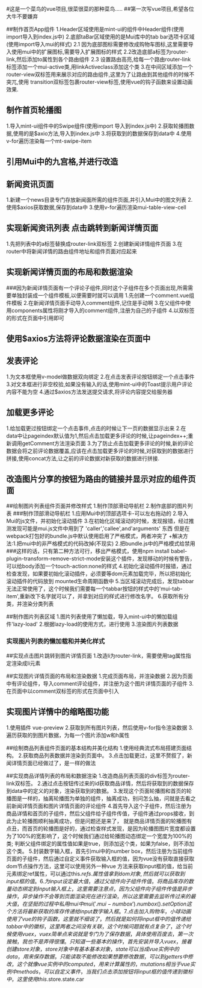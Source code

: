 #这是一个菜鸟的vue项目,很菜很菜的那种菜鸟.....
##第一次写vue项目,希望各位大牛不要嫌弃

##制作首页App组件
1.Header区域使用是mint-ui的组件中Header组件(使用import导入到index.js中)
2.底部taBar区域使用的是Mui库中的tab bar选项卡区域(使用import导入mui的样式)
    2.1 因为底部图标需要修改成购物车图标,这里需要导入使用mui中的扩展图标,需要导入扩展图标的样式
    2.2改造底部a标签为router-link,然后添加to属性到各个路由组件
    2.3 设置路由高亮,给每一个路由router-link标签添加一个mui-active类,用linkActiveclass添加这个类
3.在中间区域添加一个router-view双标签用来展示对应的路由组件,这里为了让路由到其他组件的时候不突兀,使用
  transition双标签包裹router-view标签,使用vue的钩子函数来设置动画效果.

## 制作首页轮播图
1.导入mint-ui组件中的Swipe组件(使用import 导入到index.js中)
2.获取轮播图数据,使用的是$axio方法,导入到index.js中
3.将获取到的数据保存到data中
4.使用v-for遍历渲染每一个mt-swipe-item

## 引用Mui中的九宫格,并进行改造
## 新闻资讯页面
1.新建一个news目录专门存放新闻面所需的组件页面,并引入Mui中的图文列表
2.使用$axios获取数据,保存到data中
3.使用v-for遍历渲染mui-table-view-cell

## 实现新闻资讯列表 点击跳转到新闻详情页面
1.先把列表中的a标签替换成router-link双标签
2.创建新闻详情组件页面
3.在router中将新闻详情的路由组件地址和组件页面对应起来

## 实现新闻详情页面的布局和数据渲染
###因为新闻详情页面有一个评论子组件,同时这个子组件在多个页面出现,所需需要单独封装成一个组件模板,以便需要时就可以调用
1.先创建一个comment.vue组件模板
2.在新闻详情页面手动导入comment组件,记住是手动啊
3.在父组件中使用components属性将刚才导入的comment组件,注册为自己的子组件
4.以双标签的形式在页面中引用即可

## 使用$axios方法将评论数据渲染在页面中

## 发表评论
1.为文本框使用v-model做数据双向绑定
2.在点击发表评论按钮绑定一个点击事件
3.对文本框进行非空校验,如果没有输入的话,使用mint-ui中的Toast提示用户评论内容不能为空
4.通过$axios方法发送提交请求,将评论内容提交给服务器

## 加载更多评论
1.给加载更过按钮绑定一个点击事件,点击的时候让下一页的数据显示出来
2.在data中让pageindex默认值为1,然后点击加载更多评论的时候,让pageindex++;重新调用getComment方法渲染页面
3.为了防止点击加载更多评论的时候,新的评论数据会将之前评论数据覆盖,应该在点击加载更多评论的时候,对获取到的数据进行拼接,使用concat方法,让之前的评论数据对新获取的数据进行拼接.

## 改造图片分享的按钮为路由的链接并显示对应的组件页面
##绘制图片列表组件页面并修改样式
1.制作顶部滑动导航栏
2.制作底部的图片列表
###制作顶部滑动导航栏
1.应用Mui中的顶部选项卡-可以左右拖动的
2.导入Mui的js文件，并初始化滚动插件
3.在初始化区域滚动的时候，发现报错，经过推测发现可能是mui.js文件中用到了 'caller','callee',and'arguments' 东西
但是在webpack打包好的bundle.js中默认使用启用了严格模式，两者冲突了
+解决方法:1.把mui中的非严格模式的代码改掉(不现实) 2.把bundle.js中的严格模式给禁用
###这样的话，只有第二种方法可行，移出严格模式，使用npm install babel-plugin-transform-remove-strict-mode安装这个插件，发现移动的时候有警告，
可以给body添加一个touch-action:none的样式
4.初始化滚动插件时报错，通过检查发现，如果要初始化滚动插件，必须要等dom元素加载完毕，所以把初始化滚动插件的代码放到
mounted生命周期函数中
5.当区域滚动完成后，发现tabbar无法正常使用了，这个时候我们需要每一个tabbar按钮的样式中的'mui-tab-item',重新改下名字就可以了，并拿到对应的样式进行修改名字。
6.获取所有分类，并渲染分类列表

##制作图片列表区域
1.图片列表使用了懒加载，导入mint-ui中的懒加载组件'lazy-load'
2.根据lazy-load的使用方式，进行使用
3.渲染图片列表数据

### 实现图片列表的懒加载和并美化样式

##实现点击图片跳转到图片详情页面
1.改造li为router-link，需要使用tag属性指定渲染成li元素

##实现图片详情页面的布局和渲染数据
1.完成页面布局，并渲染数据
2.因为页面中有评论组件，导入comment评论组件，并注册为这个图片详情页面的子组件
3.在页面中以comment双标签的形式在页面中引入

## 实现图片详情中的缩略图功能
1.使用插件 vue-preview
2.获取到所有图片列表，然后使用v-for指令渲染数据
3.遍历获取的到图片数据，为每一个图片添加w和h属性

##绘制商品列表组件页面的基本结构并美化结构
1.使用经典流式布局搭建页面结构。
2.获取商品列表数据并渲染到页面中。
3.点击加载更过，这里不赘叙了，新闻详情页面已经做过了，是一样的做法

##实现商品详情列表的布局和数据渲染
1.改造商品列表页面的div标签为router-link双标签。
2.通过点击按钮传过来的id获取商品详情，然后将获取到的数据保存到data中的定义的对象，渲染获取到的数据。
3.发现这个页面轮播图和首页的轮播图是一样的，抽离轮播图为单独的组件，抽离成功，别问怎么抽，问就是去看之前新闻详情页面和图片详情页面的评论组件
4.首先导入这个子组件，然后注册为商品详情和首页的子组件，然后父组件给子组件传值，子组件通过props接收，到此为止轮播图顺利抽离成功，但是问题还是来了，
  就是商品详情页面的轮播图有点丑，而首页的轮播图是好的，通过检查样式发现，是因为轮播图图片宽度都设置为了100%的宽影响了，这个时候我们通过给轮播图动态绑定一个宽度为100%的类;
  判断父组件绑定的属性值如果是true，则添加这个类，如果为false，则不添加这个类。
5.封装数字输入框，首先引mui中的number box，然后注册为当前组件页面的子组件，然后通过自定义事件获取输入框的值，因为vue没有获取直接获取dom节点操作方法，这里可以使用另外一种vue
  方法来获取input框的值，给当前元素绑定ref属性，可以通过this.$refs.属性值拿到dom对象,然后就可以获取到input框的值。
6.为input设定最大值，通过父组件向子组件传值，将商品库存的数量动态绑定到input输入框上，这里需要注意点，因为父组件向子组件传值是异步操作，异步操作不会等到页面渲染完在进行渲染，所以这里需要去监听
  传过来的最大值，在坚挺的过程中私用mui中mui('.mui-numbox').numbox().setOption这个方法将最新获取的库存传递给input数字输入框。
7.点击加入购物车，小球动画使用了vue的钩子函数，这里就不细说了，然后就是如何将input框中的值传递给tabbar中的徽标，这里两者之间没有关联，这个时候问题就有点复杂了，这个时候使用vuex，vuex简单点来说就是专门为了
  保存数据，具体使用百度去，第一次接触，我也不是弄得很懂。只知道一些基本的操作，首先安装并导入vuex，接着创建store对象，store对象中有基本基本对象，state可以当成vue实例中的data，用来保存数据，只能读取不能修改
  如果想要修改数据，可以到getters中修改，这个就像vue实例中的computed，用来计算属性的，mutations相当于vue实例中methods，可以自定义事件，当我们点击添加按钮将input框的值传递到徽标中，这里使用this.$store.state.car




